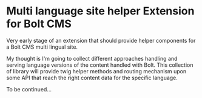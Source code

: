 Multi language site helper Extension for Bolt CMS
=================================================

Very early stage of an extension that should provide helper components for a Bolt CMS
multi lingual site.

My thought is I'm going to collect different approaches handling and serving language
versions of the content handled with Bolt. This collection of library will provide
twig helper methods and routing mechanism upon some API that reach the right content
data for the specific language.

To be continued...
